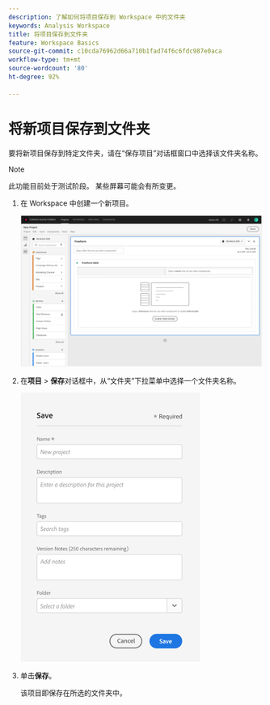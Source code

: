 ```yaml
---
description: 了解如何将项目保存到 Workspace 中的文件夹
keywords: Analysis Workspace
title: 将项目保存到文件夹
feature: Workspace Basics
source-git-commit: c10cda76962d66a710b1fad74f6c6fdc987e0aca
workflow-type: tm+mt
source-wordcount: '80'
ht-degree: 92%

---
```



# 将新项目保存到文件夹

要将新项目保存到特定文件夹，请在“保存项目”对话框窗口中选择该文件夹名称。

>[!NOTE]
>
>此功能目前处于测试阶段。 某些屏幕可能会有所变更。

1. 在 Workspace 中创建一个新项目。

   ![](/help/analyze/analysis-workspace/build-workspace-project/assets/save-to-folder1.png)

1. 在&#x200B;**项目** > **保存**&#x200B;对话框中，从“文件夹”下拉菜单中选择一个文件夹名称。

   ![](/help/analyze/analysis-workspace/build-workspace-project/assets/save-to-folder2.png)

1. 单击&#x200B;**保存**。

   该项目即保存在所选的文件夹中。
